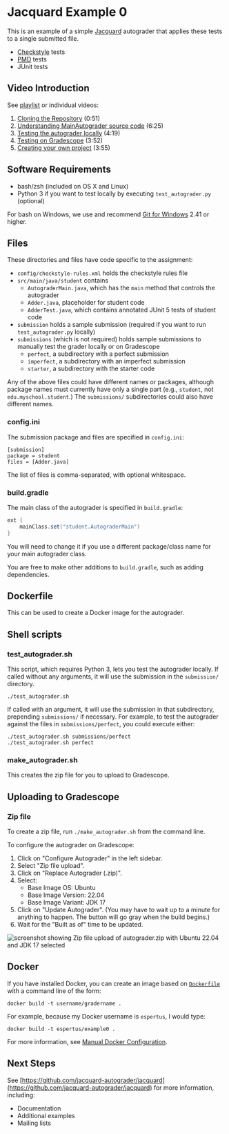 # Jacquard Example 0

This is an example of a simple [Jacquard](https://github.com/jacquard-autograder/jacquard)
autograder that applies these tests to a single submitted file.

* [Checkstyle](https://checkstyle.sourceforge.io/) tests
* [PMD](https://pmd.github.io/) tests
* JUnit tests

## Video Introduction
See [playlist](https://northeastern.hosted.panopto.com/Panopto/Pages/Viewer.aspx?pid=31b2f9d7-3742-4ddb-bf4a-b12d0144f9e2) or individual videos:

1. [Cloning the Repository](https://northeastern.hosted.panopto.com/Panopto/Pages/Viewer.aspx?id=197b2551-3cf3-48cd-aebb-b12d000fac8c) (0:51)
2. [Understanding MainAutograder source code](https://northeastern.hosted.panopto.com/Panopto/Pages/Viewer.aspx?id=47e3744f-a094-45a1-88d3-b12d000fac5c) (6:25)
3. [Testing the autograder locally](https://northeastern.hosted.panopto.com/Panopto/Pages/Viewer.aspx?id=7a015a3d-1958-4b03-97d6-b12d000facc1) (4:19)
4. [Testing on Gradescope](https://northeastern.hosted.panopto.com/Panopto/Pages/Viewer.aspx?id=b6827696-a784-418a-beae-b12d000fd630) (3:52)
5. [Creating your own project](https://northeastern.hosted.panopto.com/Panopto/Pages/Viewer.aspx?id=5c15c7da-62c2-48ac-8426-b12d000facff) (3:55)

## Software Requirements

* bash/zsh (included on OS X and Linux)
* Python 3 if you want to test locally by executing `test_autograder.py`
  (optional)

For bash on Windows, we use and
recommend [Git for Windows](https://gitforwindows.org/) 2.41 or higher.

## Files

These directories and files have code specific to the assignment:

* `config/checkstyle-rules.xml` holds the checkstyle rules file
* `src/main/java/student` contains
    * `AutograderMain.java`, which has the `main` method that controls the autograder
    * `Adder.java`, placeholder for student code
    * `AdderTest.java`, which contains annotated JUnit 5 tests of student code
* `submission` holds a sample submission (required if you want to run
  `test_autograder.py` locally)
* `submissions` (which is not required) holds sample submissions to manually
  test the grader locally or on Gradescope
    * `perfect`, a subdirectory with a perfect submission
    * `imperfect`, a subdirectory with an imperfect submission
    * `starter`, a subdirectory with the starter code

Any of the above files could have different names or packages, although package names
must currently have only a single part (e.g., `student`, not `edu.myschool.student`.)
The `submissions/` subdirectories could also have different names.

### config.ini

The submission package and files are specified in `config.ini`:
```
[submission]
package = student
files = [Adder.java]
```
The list of files is comma-separated, with optional whitespace.

### build.gradle

The main class of the autograder is specified in `build.gradle`:

```groovy
ext {
    mainClass.set("student.AutograderMain")
}
```

You will need to change it if you use a different package/class name for
your main autograder class.

You are free to make other additions to `build.gradle`, such as adding
dependencies.

## Dockerfile

This can be used to create a Docker image for the autograder.

## Shell scripts

### test_autograder.sh

This script, which requires Python 3, lets you test the autograder locally. If called without any
arguments, it will use the submission in the `submission/` directory.
```shell
./test_autograder.sh
```

If called with an argument, it will use the submission in that subdirectory,
prepending `submissions/` if necessary. For example, to test the autograder
against the files in `submissions/perfect`, you could execute either:
```shell
./test_autograder.sh submissions/perfect
./test_autograder.sh perfect
```

### make_autograder.sh

This creates the zip file for you to upload to Gradescope.

## Uploading to Gradescope

### Zip file

To create a zip file, run `./make_autograder.sh` from the command line.

To configure the autograder on Gradescope:

1. Click on "Configure Autograder" in the left sidebar.
2. Select "Zip file upload".
3. Click on "Replace Autograder (.zip)".
4. Select:
    * Base Image OS: Ubuntu
    * Base Image Version: 22.04
    * Base Image Variant: JDK 17
5. Click on "Update Autograder". (You may have to wait up to a minute for
   anything to happen. The button will go gray when the build begins.)
6. Wait for the "Built as of" time to be updated.

![screenshot showing Zip file upload of autograder.zip with Ubuntu 22.04 and
JDK 17 selected](images/configure-autograder.png)

## Docker

If you have installed Docker, you can create an image based on [`Dockerfile`](Dockerfile)
with a command line of the form:
```
docker build -t username/gradername .
```

For example, because my Docker username is `espertus`, I would type:
```
docker build -t espertus/example0 .
```
For more information, see [Manual Docker
Configuration](https://gradescope-autograders.readthedocs.io/en/latest/manual_docker/).

## Next Steps

See [https://github.com/jacquard-autograder/jacquard](https://github.com/jacquard-autograder/jacquard)
for more information, including:

* Documentation
* Additional examples
* Mailing lists
